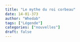 ```yaml
---
title: "Le mythe du roi corbeau"
date: 14-01-373
author: "Whedab"
tags: ["Légende"]
categories: ["nouvelles"]
draft: false
---
```

